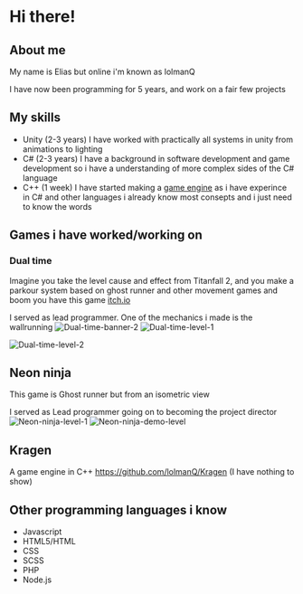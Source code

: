 # Hi there!
## About me

My name is Elias but online i'm known as lolmanQ

I have now been programming for 5 years, and work on a fair few projects

## My skills

 - Unity (2-3 years)
I have worked with practically all systems in unity from animations to lighting
 - C# (2-3 years)
I have a background in software development and game development so i have a understanding of more complex sides of the C# language
 - C++ (1 week)
I have started making a [game engine](https://github.com/lolmanQ/Kragen) as i have experince in C# and other languages i already know most consepts and i just need to know the words

## Games i have worked/working on

### Dual time
Imagine you take the level cause and effect from Titanfall 2, and you make a parkour system based on ghost runner and other movement games and boom you have this game
[itch.io](https://lolmanq.itch.io/dual-time)

I served as lead programmer. One of the mechanics i made is the wallrunning
![Dual-time-banner-2](https://user-images.githubusercontent.com/32110106/135502047-dc8e850a-8f79-410b-9b0a-9087618017a1.png)
![Dual-time-level-1](https://user-images.githubusercontent.com/32110106/135497293-2a837dc6-bbdd-4809-83f3-adac53df0116.gif)

![Dual-time-level-2](https://user-images.githubusercontent.com/32110106/135497035-99d6dd43-9439-4f0c-ab61-cc52d508d612.gif)

## Neon ninja
This game is Ghost runner but from an isometric view

I served as Lead programmer going on to becoming the project director
![Neon-ninja-level-1](https://user-images.githubusercontent.com/32110106/135501863-b26dee69-ed6d-4891-9030-29f92903e3be.png)
![Neon-ninja-demo-level](https://user-images.githubusercontent.com/32110106/135501553-4b5989e0-b6f2-4270-bcc3-f09d15011177.gif)

## Kragen
A game engine in C++
https://github.com/lolmanQ/Kragen
(I have nothing to show)

## Other programming languages i know
 - Javascript
 - HTML5/HTML
 - CSS
 - SCSS
 - PHP
 - Node.js
<!--
**lolmanQ/lolmanQ** is a ✨ _special_ ✨ repository because its `README.md` (this file) appears on your GitHub profile.

Here are some ideas to get you started:

- 🔭 I’m currently working on ...
- 🌱 I’m currently learning ...
- 👯 I’m looking to collaborate on ...
- 🤔 I’m looking for help with ...
- 💬 Ask me about ...
- 📫 How to reach me: ...
- 😄 Pronouns: ...
- ⚡ Fun fact: ...
-->
